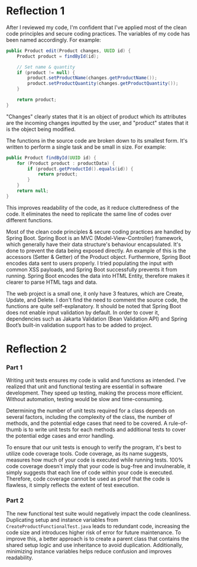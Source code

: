 # Reflection 1
After I reviewed my code, I'm confident that I've applied most of the clean code principles and secure coding practices. The variables of my code has been named accordingly. For example:
```Java
public Product edit(Product changes, UUID id) {
    Product product = findById(id);

    // Set name & quantity  
    if (product != null) {
        product.setProductName(changes.getProductName());
        product.setProductQuantity(changes.getProductQuantity());
    }

    return product;
}
```
"Changes" clearly states that it is an object of product which its attributes are the incoming changes inputted by the user, and "product" states that it is the object being modified.

The functions in the source code are broken down to its smallest form. It's written to perform a single task and be small in size. For example:
```java
public Product findById(UUID id) {
    for (Product product : productData) {
        if (product.getProductId().equals(id)) {
            return product;
        }
    }
    return null;
}
```
This improves readability of the code, as it reduce clutteredness of the code. It eliminates the need to replicate the same line of codes over different functions.

Most of the clean code principles & secure coding practices are handled by Spring Boot. Spring Boot is an MVC (Model-View-Controller) framework, which generally have their data structure's behaviour encapsulated. It's done to prevent the data being exposed directly. An example of this is the accessors (Setter & Getter) of the Product object. Furthermore, Spring Boot encodes data sent to users properly. I tried populating the input with common XSS payloads, and Spring Boot successfully prevents it from running. Spring Boot encodes the data into HTML Entity, therefore makes it clearer to parse HTML tags and data.

The web project is a small one, it only have 3 features, which are Create, Update, and Delete. I don't find the need to comment the source code, the functions are quite self-explanatory. It should be noted that Spring Boot does not enable input validation by default. In order to cover it, dependencies such as Jakarta Validation (Bean Validation API) and Spring Boot’s built-in validation support has to be added to project.

# Reflection 2
### Part 1
Writing unit tests ensures my code is valid and functions as intended. I've realized that unit and functional testing are essential in software development. They speed up testing, making the process more efficient. Without automation, testing would be slow and time-consuming.

Determining the number of unit tests required for a class depends on several factors, including the complexity of the class, the number of methods, and the potential edge cases that need to be covered. A rule-of-thumb is to write unit tests for each methods and additional tests to cover the potential edge cases and error handling.

To ensure that our unit tests is enough to verify the program, it's best to utilize code coverage tools. Code coverage, as its name suggests, measures how much of your code is executed while running tests. 100% code coverage doesn't imply that your code is bug-free and invulnerable, it simply suggests that each line of code within your code is executed. Therefore, code coverage cannot be used as proof that the code is flawless, it simply reflects the extent of test execution.

### Part 2
The new functional test suite would negatively impact the code cleanliness. Duplicating setup and instance variables from `CreateProductFunctionalTest.java` leads to redundant code, increasing the code size and introduces higher risk of error for future maintenance.
To improve this, a better approach is to create a parent class that contains the shared setup logic and use inheritance to avoid duplication. Additionally, minimizing instance variables helps reduce confusion and improves readability.

